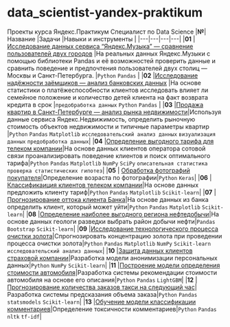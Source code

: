 # data_scientist-yandex-praktikum
Проекты курса Яндекс.Практикум Специалист по Data Science
|**№**| Название  |Задачи  |Навыки и инструменты   |
|---|---|---|---|
|**01**   |[Исследование данных сервиса “Яндекс.Музыка” — сравнение пользователей двух городов](https://github.com/Alexandra1624/data_scientist-yandex-praktikum/blob/main/01_yandex_music.ipynb)    |На реальных данных Яндекс.Музыки c помощью библиотеки Pandas и её возможностей проверить данные и сравнить поведение и предпочтения пользователей двух столиц — Москвы и Санкт-Петербурга.  |`Python` `Pandas` |
|**02**   |[Исследование надёжности заёмщиков — анализ банковских данных](https://github.com/Alexandra1624/data_scientist-yandex-praktikum/blob/main/02_analysis_of_bank_data.ipynb)   |На основе статистики о платёжеспособности клиентов исследовать влияет ли семейное положение и количество детей клиента на факт возврата кредита в срок |`предобработка данных`   `Python` `Pandas`    | 
|**03**   |[Продажа квартир в Санкт-Петербурге — анализ рынка недвижимости](https://github.com/Alexandra1624/data_scientist-yandex-praktikum/blob/main/03_real_estate_market_analysis.ipynb)|Используя данные сервиса Яндекс.Недвижимость, определить рыночную стоимость объектов недвижимости и типичные параметры квартир   |`Python` `Pandas` `Matplotlib` `исследовательский анализ данных` `визуализация данных` `предобработка данных`|
|**04**   |[Определение выгодного тарифа для телеком компании](https://github.com/Alexandra1624/data_scientist-yandex-praktikum/blob/main/04_favorable%20tariff.ipynb)|На основе данных клиентов оператора сотовой связи проанализировать поведение клиентов и поиск оптимального тарифа|`Python` `Pandas` `Matplotlib` `NumPy` `SciPy` `описательная статистика` `проверка статистических гипотез`|
|**05**   | [Обработка фотографий покупателя](https://github.com/Alexandra1624/data_scientist-yandex-praktikum/blob/main/05_photo.ipynb)|Определение возраста по фотографии|`Python` `Keras`|
|**06**   |[Классификаиция клиентов телеком компании](https://github.com/Alexandra1624/data_scientist-yandex-praktikum/blob/main/06_classification%20of%20clients.ipynb)|На основе данных предложить клиенту тариф|`Python` `Pandas` `Matplotlib` `Scikit-learn`|
|**07**   |[Прогнозирование оттока клиента Банка](https://github.com/Alexandra1624/data_scientist-yandex-praktikum/blob/main/07_forecasting_customer_churn.ipynb)|На основе данных из банка определить клиент, который может уйти|`Python` `Pandas` `Matplotlib` `Scikit-learn`|
|**08**   |[Определение наиболее выгодного региона нефтедобычи](https://github.com/Alexandra1624/data_scientist-yandex-praktikum/blob/main/08_choosing_the_location_for_the_well.ipynb)|На основе данных геологи разведки выбрать район добычи нефти|`Pandas` `Bootstrap` `Scikit-learn`|
|**09**   |[Исследование технологического процесса очистки золота](https://github.com/Alexandra1624/data_scientist-yandex-praktikum/blob/main/09_gold_purification.ipynb)|Спрогнозировать концентрацию золота при проведении процесса очистки золота|`Python` `Pandas` `Matplotlib` `NumPy` `Scikit-learn` `исследовательский анализ данных`|
|**10**   |[Защита данных клиентов страховой компании](https://github.com/Alexandra1624/data_scientist-yandex-praktikum/blob/main/10_protection_of_personal_data.ipynb)|Разработка модели анонимизации персональных данных|`Python` `NumPy` `Scikit-learn`|
|**11**   |[Построение модели определения стоимости автомобиля](https://github.com/Alexandra1624/data_scientist-yandex-praktikum/blob/main/11_the_cost_of_the_car.ipynb)|Разработка системы рекомендации стоимости автомобиля на основе его описания|`Python` `Pandas` `LightGBM`|
|**12**   |[Прогнозирование количества заказов такси на следующий час](https://github.com/Alexandra1624/data_scientist-yandex-praktikum/blob/main/12_forecasting_the_number_of_taxi_orders_for_the_next_hour.ipynb)|Разработка системы предсказания объема заказа|`Python` `Pandas` `statsmodels` `Scikit-learn`|
|**13**   |[Обучение модели классификации комментариев](https://github.com/Alexandra1624/data_scientist-yandex-praktikum/blob/main/13_classification_of_comments.ipynb)|Определение токсичности комментариев|`Python` `Pandas` `nltk` `tf-idf`|
